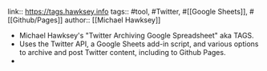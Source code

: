 ---
---

link:: https://tags.hawksey.info
tags:: #tool, #Twitter, #[[Google Sheets]], #[[Github/Pages]]
author:: [[Michael Hawksey]]

- Michael Hawksey's "Twitter Archiving Google Spreadsheet" aka TAGS.
- Uses the Twitter API, a Google Sheets add-in script, and various options to archive and post Twitter content, including to Github Pages.
-
